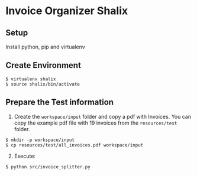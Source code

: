 # Invoice Organizer Shalix

## Setup
Install python, pip and virtualenv

## Create Environment
```
$ virtualenv shalix
$ source shalix/bin/activate
```

## Prepare the Test information
1. Create the `workspace/input` folder and copy a pdf with Invoices. You can copy the example pdf file with 19 invoices from the `resources/test` folder.
```
$ mkdir -p workspace/input
$ cp resources/test/all_invoices.pdf workspace/input
```

2. Execute:
```
$ python src/invoice_splitter.py
```
